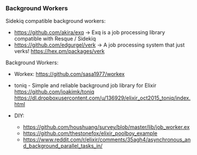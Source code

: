 ### Background Workers

Sidekiq compatible background workers:
  - https://github.com/akira/exq -> Exq is a job processing library compatible with Resque / Sidekiq
  - https://github.com/edgurgel/verk -> A job processing system that just verks! https://hex.pm/packages/verk


Background Workers:
  - Workex:
    https://github.com/sasa1977/workex

  - toniq - Simple and reliable background job library for Elixir
    https://github.com/joakimk/toniq
    https://dl.dropboxusercontent.com/u/136929/elixir_oct2015_toniq/index.html


  - DIY:
    - https://github.com/houshuang/survey/blob/master/lib/job_worker.ex
    - https://github.com/thestonefox/elixir_poolboy_example
    - https://www.reddit.com/r/elixir/comments/35agh4/asynchronous_and_background_parallel_tasks_in/

